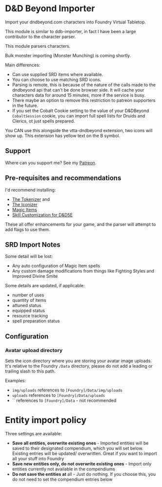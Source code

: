 # D&D Beyond Importer

Import your dndbeyond.com characters into Foundry Virtual Tabletop.

This module is similar to ddb-importer, in fact I have been a large contributor to the character parser.

This module parsers characters.

Bulk monster importing (Monster Munching) is coming shortly.

Main differences:

- Can use supplied SRD items where available.
- You can choose to use matching SRD icons.
- Parsing is remote, this is because of the nature of the calls made to the dndbeyond api that can't be done browser side. It will cache your characters data for around 15 minutes, more if the service is busy.
- There maybe an option to remove this restriction to patreon supporters in the future.
- If you set the Cobalt Cookie setting to the value of your D&DBeyond `CobaltSession` cookie, you can import full spell lists for Druids and Clerics, ot just spells prepared.

You CAN use this alongside the vtta-dndbeyond extension, two icons will show up. This extension has yellow text on the B symbol.

## Support

Where can you support me? See my [Patreon](https://patreon.com/mrprimate).

## Pre-requisites and recommendations

I'd recommend installing:

- [The Tokenizer](https://www.vttassets.com/asset/vtta-tokenizer) and
- [The Iconizer](https://www.vttassets.com/asset/vtta-iconizer)
- [Magic Items](https://foundryvtt.com/packages/magicitems/)
- [Skill Customization for D&D5E](https://foundryvtt.com/packages/skill-customization-5e/)

These all offer enhancements for your game, and the parser will attempt to add flags to use them.

## SRD Import Notes

Some detail will be lost:

* Any auto configuration of Magic Item spells
* Any custom damage modifications from things like Fighting Styles and Improved Divine Smite

Some details are updated, if applicable:

* number of uses
* quantity of items
* attuned status
* equipped status
* resource tracking
* spell preparation status


## Configuration

### Avatar upload directory

Sets the icon directory where you are storing your avatar image uploads. It's relative to the Foundry `/Data` directory, please do not add a leading or trailing slash to this path.

Examples:

- `img/uploads` references to `[Foundry]/Data/img/uploads`
- `uploads` references to `[Foundry]/Data/uploads`
- `` references to `[Foundry]/Data` - not recommended

# Entity import policy

Three settings are available:

- **Save all entities, overwrite existing ones** - Imported entities will be saved to their designated compendium, which you will set below. Existing entries will be updated/ overwritten. Great if you want to import all your stuff into Foundry
- **Save new entities only, do not overwrite existing ones** - Import only entities currently not available in the compendiums
- **Do not save the entities at** all - Just do nothing. If you choose this, you do not need to set the compendium entries below

